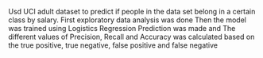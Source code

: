 Usd UCI adult dataset to predict if people in the data set belong in a certain class by salary.
First exploratory data analysis was done
Then the model was trained using Logistics Regression
Prediction was made and
The different values of Precision, Recall and Accuracy was calculated based on the true positive, true negative, false positive and false negative
